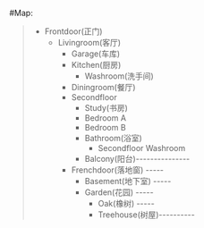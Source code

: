 #Map:
>    - Frontdoor(正门)
>        - Livingroom(客厅)
>           - Garage(车库)
>            - Kitchen(厨房)
>               - Washroom(洗手间)
>            - Diningroom(餐厅)
>            - Secondfloor
>                - Study(书房)
>                - Bedroom A
>                - Bedroom B
>                - Bathroom(浴室)
>                    - Secondfloor Washroom
>                - Balcony(阳台)---------------
>            - Frenchdoor(落地窗)         -----
>                - Basement(地下室)        -----
>                - Garden(花园)                -----
>                   - Oak(橡树)                  -----
>                   - Treehouse(树屋)----------

